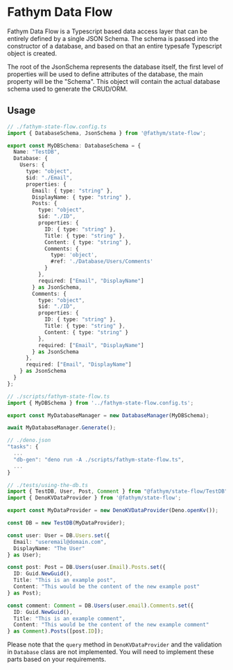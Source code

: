 # Fathym Data Flow

Fathym Data Flow is a Typescript based data access layer that can be entirely
defined by a single JSON Schema. The schema is passed into the constructor of a
database, and based on that an entire typesafe Typescript object is created.

The root of the JsonSchema represents the database itself, the first level of
properties will be used to define attributes of the database, the main property
will be the "Schema". This object will contain the actual database schema used
to generate the CRUD/ORM.

## Usage

```ts
// ./fathym-state-flow.config.ts
import { DatabaseSchema, JsonSchema } from '@fathym/state-flow';

export const MyDBSchema: DatabaseSchema = {
  Name: "TestDB",
  Database: {
    Users: {
      type: "object",
      $id: "./Email",
      properties: {
        Email: { type: "string" },
        DisplayName: { type: "string" },
        Posts: {
          type: "object",
          $id: "./ID",
          properties: {
            ID: { type: "string" },
            Title: { type: "string" },
            Content: { type: "string" },
            Comments: {
              type: 'object',
              #ref: './Database/Users/Comments'
            }
          },
          required: ["Email", "DisplayName"]
        } as JsonSchema,
        Comments: {
          type: "object",
          $id: "./ID",
          properties: {
            ID: { type: "string" },
            Title: { type: "string" },
            Content: { type: "string" }
          },
          required: ["Email", "DisplayName"]
        } as JsonSchema
      },
      required: ["Email", "DisplayName"]
    } as JsonSchema
  }
};

// ./scripts/fathym-state-flow.ts
import { MyDBSchema } from '../fathym-state-flow.config.ts';

export const MyDatabaseManager = new DatabaseManager(MyDBSchema);

await MyDatabaseManager.Generate();

// ./deno.json
"tasks": {
  ...
  "db-gen": "deno run -A ./scripts/fathym-state-flow.ts",
  ...
}

// ./tests/using-the-db.ts
import { TestDB, User, Post, Comment } from "@fathym/state-flow/TestDB";
import { DenoKVDataProvider } from '@fathym/state-flow';

export const MyDataProvider = new DenoKVDataProvider(Deno.openKv());

const DB = new TestDB(MyDataProvider);

const user: User = DB.Users.set({
  Email: "useremail@domain.com",
  DisplayName: "The User"
} as User);

const post: Post = DB.Users(user.Email).Posts.set({
  ID: Guid.NewGuid(),
  Title: "This is an example post",
  Content: "This would be the content of the new example post"
} as Post);

const comment: Comment = DB.Users(user.email).Comments.set({
  ID: Guid.NewGuid(),
  Title: "This is an example comment",
  Content: "This would be the content of the new example comment"
} as Comment).Posts([post.ID]);
```

Please note that the `query` method in `DenoKVDataProvider` and the validation
in `Database` class are not implemented. You will need to implement these parts
based on your requirements.
